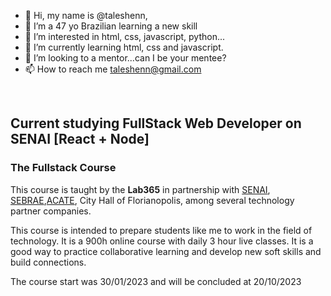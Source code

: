 - 👋 Hi, my name is @taleshenn,
- 🌱 I’m a 47 yo Brazilian learning a new skill
- 👀 I’m interested in html, css, javascript, python...
- 🌱 I’m currently learning html, css and javascript.
- 💞️ I’m looking to a mentor...can I be your mentee?
- 📫 How to reach me taleshenn@gmail.com
<br>
<h2>Current studying FullStack Web Developer on SENAI [React + Node]</h2>
<h3>The Fullstack Course</h3>
<p>This course is taught by the <a href="https://lab365.tech/"></a><b>Lab365</b> in partnership with <a
        href="https://sc.senai.br/">SENAI</a>, <a href="https://www.sebrae-sc.com.br/">SEBRAE</a>,<a
        href="https://www.acate.com.br/">ACATE</a>, City Hall of Florianopolis,
    among several technology partner companies.</p>
<p>This course is intended to prepare students like me to work in the field of technology. It is a 900h online course
    with daily 3 hour live classes.
    It is a good way to practice collaborative learning and develop new soft skills and build connections.</p>
<p> The course start was 30/01/2023 and will be concluded at 20/10/2023</p>
</div>
